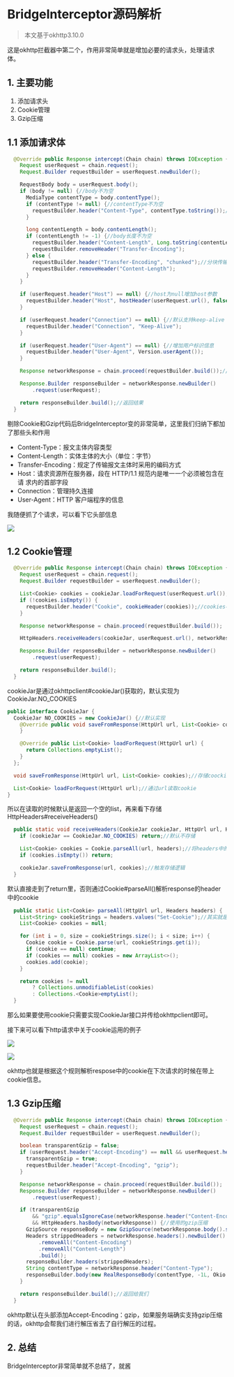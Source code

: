 # BridgeInterceptor源码解析

> 本文基于okhttp3.10.0

这是okhttp拦截器中第二个，作用非常简单就是增加必要的请求头，处理请求体。

## 1. 主要功能

1. 添加请求头
2. Cookie管理
3. Gzip压缩

## 1.1 添加请求体

```java
  @Override public Response intercept(Chain chain) throws IOException {
    Request userRequest = chain.request();
    Request.Builder requestBuilder = userRequest.newBuilder();

    RequestBody body = userRequest.body();
    if (body != null) {//body不为空
      MediaType contentType = body.contentType();
      if (contentType != null) {//contentType不为空
        requestBuilder.header("Content-Type", contentType.toString());//添加contentType参数
      }

      long contentLength = body.contentLength();
      if (contentLength != -1) {//body长度不为空
        requestBuilder.header("Content-Length", Long.toString(contentLength));//添加Content-Length参数
        requestBuilder.removeHeader("Transfer-Encoding");
      } else {
        requestBuilder.header("Transfer-Encoding", "chunked");//分块传输
        requestBuilder.removeHeader("Content-Length");
      }
    }

    if (userRequest.header("Host") == null) {//host为null增加host参数
      requestBuilder.header("Host", hostHeader(userRequest.url(), false));
    }

    if (userRequest.header("Connection") == null) {//默认支持keep-alive
      requestBuilder.header("Connection", "Keep-Alive");
    }

    if (userRequest.header("User-Agent") == null) {//增加用户标识信息
      requestBuilder.header("User-Agent", Version.userAgent());
    }

    Response networkResponse = chain.proceed(requestBuilder.build());//进行请求

    Response.Builder responseBuilder = networkResponse.newBuilder()
        .request(userRequest);

    return responseBuilder.build();//返回结果
  }
```

剔除Cookie和Gzip代码后BridgeInterceptor变的非常简单，这里我们归纳下都加了那些头和作用

- Content-Type：报文主体内容类型
- Content-Length：实体主体的大小（单位：字节）
- Transfer-Encoding：规定了传输报文主体时采用的编码方式
- Host：请求资源所在服务器，段在 HTTP/1.1 规范内是唯一一个必须被包含在请 求内的首部字段
- Connection：管理持久连接
- User-Agent：HTTP 客户端程序的信息

我随便抓了个请求，可以看下它头部信息

![](http://rocketzly.androider.top/%E8%AF%B7%E6%B1%82%E5%A4%B4.png)

## 1.2 Cookie管理

```java
  @Override public Response intercept(Chain chain) throws IOException {
    Request userRequest = chain.request();
    Request.Builder requestBuilder = userRequest.newBuilder();

    List<Cookie> cookies = cookieJar.loadForRequest(userRequest.url());//获取本地存储的cookie
    if (!cookies.isEmpty()) {
      requestBuilder.header("Cookie", cookieHeader(cookies));//cookies不等于空添加到头部
    }

    Response networkResponse = chain.proceed(requestBuilder.build());

    HttpHeaders.receiveHeaders(cookieJar, userRequest.url(), networkResponse.headers());//存储服务端返回的coockie

    Response.Builder responseBuilder = networkResponse.newBuilder()
        .request(userRequest);

    return responseBuilder.build();
  }
```

cookieJar是通过okhttpclient#cookieJar()获取的，默认实现为CookieJar.NO_COOKIES

```java
public interface CookieJar {
  CookieJar NO_COOKIES = new CookieJar() {//默认实现
    @Override public void saveFromResponse(HttpUrl url, List<Cookie> cookies) {
    }

    @Override public List<Cookie> loadForRequest(HttpUrl url) {
      return Collections.emptyList();
    }
  };

  void saveFromResponse(HttpUrl url, List<Cookie> cookies);//存储coockie

  List<Cookie> loadForRequest(HttpUrl url);//通过url读取cookie
}
```

所以在读取的时候默认是返回一个空的list，再来看下存储HttpHeaders#receiveHeaders()

```java
  public static void receiveHeaders(CookieJar cookieJar, HttpUrl url, Headers headers) {
    if (cookieJar == CookieJar.NO_COOKIES) return;//默认不存储

    List<Cookie> cookies = Cookie.parseAll(url, headers);//将headers中的cookie解析为Cookie对象
    if (cookies.isEmpty()) return;

    cookieJar.saveFromResponse(url, cookies);//触发存储逻辑
  }
```

默认直接走到了return里，否则通过Cookie#parseAll()解析response的header中的cookie

```java
  public static List<Cookie> parseAll(HttpUrl url, Headers headers) {
    List<String> cookieStrings = headers.values("Set-Cookie");//其实就是取响应头中set-cookie字段的值，判断是cookie值转为cookie对象存储在list中返回
    List<Cookie> cookies = null;

    for (int i = 0, size = cookieStrings.size(); i < size; i++) {
      Cookie cookie = Cookie.parse(url, cookieStrings.get(i));
      if (cookie == null) continue;
      if (cookies == null) cookies = new ArrayList<>();
      cookies.add(cookie);
    }

    return cookies != null
        ? Collections.unmodifiableList(cookies)
        : Collections.<Cookie>emptyList();
  }
```

那么如果要使用cookie只需要实现CookieJar接口并传给okhttpclient即可。

接下来可以看下http请求中关于cookie运用的例子

![](http://rocketzly.androider.top/cookie.png)

![](http://rocketzly.androider.top/cookie%E5%B1%9E%E6%80%A7.png)

okhttp也就是根据这个规则解析respose中的cookie在下次请求的时候在带上cookie信息。

## 1.3 Gzip压缩

```java
  @Override public Response intercept(Chain chain) throws IOException {
    Request userRequest = chain.request();
    Request.Builder requestBuilder = userRequest.newBuilder();

    boolean transparentGzip = false;
    if (userRequest.header("Accept-Encoding") == null && userRequest.header("Range") == null) {//如果没有Accept-Encoding默认使用gzip压缩
      transparentGzip = true;
      requestBuilder.header("Accept-Encoding", "gzip");
    }

    Response networkResponse = chain.proceed(requestBuilder.build());
    Response.Builder responseBuilder = networkResponse.newBuilder()
        .request(userRequest);

    if (transparentGzip
        && "gzip".equalsIgnoreCase(networkResponse.header("Content-Encoding"))
        && HttpHeaders.hasBody(networkResponse)) {//使用的gzip压缩
      GzipSource responseBody = new GzipSource(networkResponse.body().source());
      Headers strippedHeaders = networkResponse.headers().newBuilder()
          .removeAll("Content-Encoding")
          .removeAll("Content-Length")
          .build();
      responseBuilder.headers(strippedHeaders);
      String contentType = networkResponse.header("Content-Type");
      responseBuilder.body(new RealResponseBody(contentType, -1L, Okio.buffer(responseBody)));//进行gzip解压还原数据
    }

    return responseBuilder.build();//返回给我们
  }
```

okhttp默认在头部添加Accept-Encoding：gzip，如果服务端确实支持gzip压缩的话，okhttp会帮我们进行解压省去了自行解压的过程。

## 2. 总结

BridgeInterceptor非常简单就不总结了，就酱
